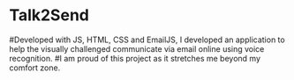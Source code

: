 # Talk2Send

#Developed with JS, HTML, CSS and EmailJS, I developed an application to help the visually challenged communicate via email online using voice recognition.
#I am proud of this project as it stretches me beyond my comfort zone.
